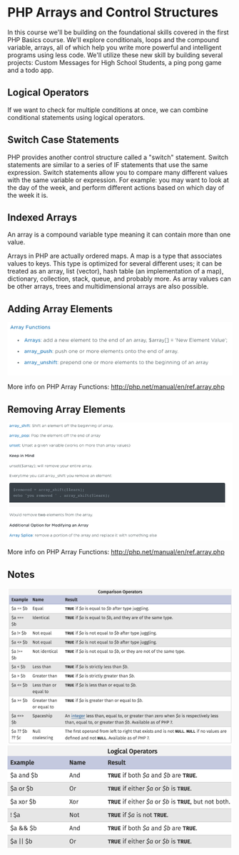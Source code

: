 PHP Arrays and Control Structures
=================================


In this course we'll be building on the foundational skills covered in the first PHP Basics course. We'll explore conditionals, loops and the compound variable, arrays, all of which help you write more powerful and intelligent programs using less code. We'll utilize these new skill by building several projects: Custom Messages for High School Students, a ping pong game and a todo app.

Logical Operators
-----------------

If we want to check for multiple conditions at once, we can combine conditional statements using logical operators.

Switch Case Statements
----------------------

PHP provides another control structure called a "switch" statement. Switch statements are similar to a series of IF statements that use the same expression. Switch statements allow you to compare many different values with the same variable or expression. For example: you may want to look at the day of the week, and perform different actions based on which day of the week it is.

Indexed Arrays
--------------

An array is a compound variable type meaning it can contain more than one value.

Arrays in PHP are actually ordered maps. A map is a type that associates values to keys. This type is optimized for several different uses; it can be treated as an array, list (vector), hash table (an implementation of a map), dictionary, collection, stack, queue, and probably more. As array values can be other arrays, trees and multidimensional arrays are also possible.

Adding Array Elements
---------------------

<img src="images/addingArrayElements.png">

More info on PHP Array Functions: http://php.net/manual/en/ref.array.php

Removing Array Elements
-----------------------

<img src="images/removingArrayElements.png">

More info on PHP Array Functions: http://php.net/manual/en/ref.array.php

Notes
-----

<img src="images/comparison.png">
<img src="images/logicalOpp.png">
